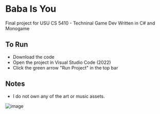 # Baba Is You

Final project for USU CS 5410 - Techninal Game Dev
Written in C# and Monogame

## To Run
- Download the code
- Open the project in Visual Studio Code (2022)
- Click the green arrow "Run Project" in the top bar

## Notes
- I do not own any of the art or music assets.

![image](https://github.com/mpt777/BabaIsYou/assets/70606376/e5325945-1934-4050-bd2c-89f3bde2592d)
